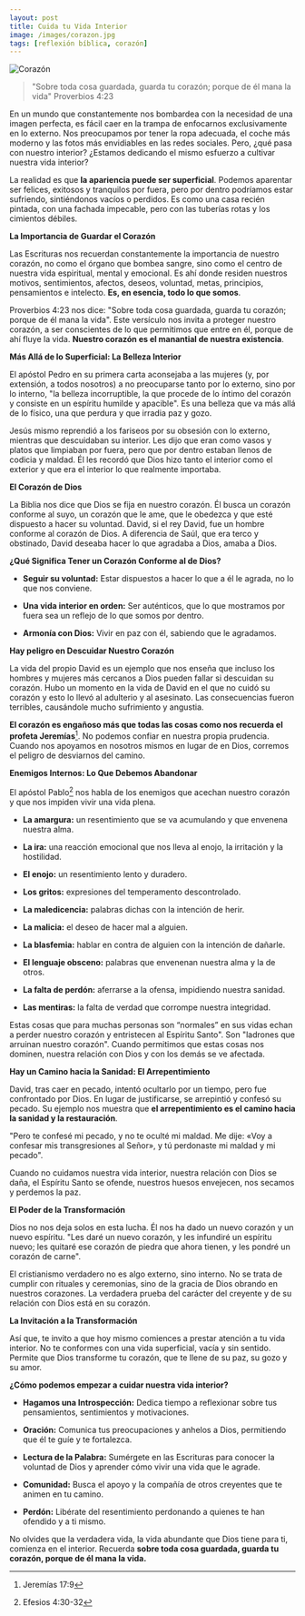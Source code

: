 ```yaml
---
layout: post
title: Cuida tu Vida Interior
image: /images/corazon.jpg
tags: [reflexión bíblica, corazón]
---
```

![Corazón](/images/corazon.jpg)
>"Sobre toda cosa guardada, guarda tu corazón; porque de él mana la vida" Proverbios 4:23

En un mundo que constantemente nos bombardea con la necesidad de una imagen perfecta, es fácil caer en la trampa de enfocarnos exclusivamente en lo externo. Nos preocupamos por tener la ropa adecuada, el coche más moderno y las fotos más envidiables en las redes sociales. Pero, ¿qué pasa con nuestro interior? ¿Estamos dedicando el mismo esfuerzo a cultivar nuestra vida interior?

La realidad es que **la apariencia puede ser superficial**. Podemos aparentar ser felices, exitosos y tranquilos por fuera, pero por dentro podríamos estar sufriendo, sintiéndonos vacíos o perdidos. Es como una casa recién pintada, con una fachada impecable, pero con las tuberías rotas y los cimientos débiles.

**La Importancia de Guardar el Corazón**

Las Escrituras nos recuerdan constantemente la importancia de nuestro corazón, no como el órgano que bombea sangre, sino como el centro de nuestra vida espiritual, mental y emocional. Es ahí donde residen nuestros motivos, sentimientos, afectos, deseos, voluntad, metas, principios, pensamientos e intelecto. **Es, en esencia, todo lo que somos**.

Proverbios 4:23 nos dice: "Sobre toda cosa guardada, guarda tu corazón; porque de él mana la vida". Este versículo nos invita a proteger nuestro corazón, a ser conscientes de lo que permitimos que entre en él, porque de ahí fluye la vida. **Nuestro corazón es el manantial de nuestra existencia**.

**Más Allá de lo Superficial: La Belleza Interior**

El apóstol Pedro en su primera carta aconsejaba a las mujeres (y, por extensión, a todos nosotros) a no preocuparse tanto por lo externo, sino por lo interno, "la belleza incorruptible, la que procede de lo íntimo del corazón y consiste en un espíritu humilde y apacible". Es una belleza que va más allá de lo físico, una que perdura y que irradia paz y gozo.

Jesús mismo reprendió a los fariseos por su obsesión con lo externo, mientras que descuidaban su interior. Les dijo que eran como vasos y platos que limpiaban por fuera, pero que por dentro estaban llenos de codicia y maldad. Él les recordó que Dios hizo tanto el interior como el exterior y que era el interior lo que realmente importaba.

**El Corazón de Dios**

La Biblia nos dice que Dios se fija en nuestro corazón. Él busca un corazón conforme al suyo, un corazón que le ame, que le obedezca y que esté dispuesto a hacer su voluntad. David, si el rey David, fue un hombre conforme al corazón de Dios. A diferencia de Saúl, que era terco y obstinado, David deseaba hacer lo que agradaba a Dios, amaba a Dios.

**¿Qué Significa Tener un Corazón Conforme al de Dios?**

-   **Seguir su voluntad:** Estar dispuestos a hacer lo que a él le agrada, no lo que nos conviene.
    
-   **Una vida interior en orden:** Ser auténticos, que lo que mostramos por fuera sea un reflejo de lo que somos por dentro.
    
-   **Armonía con Dios:** Vivir en paz con él, sabiendo que le agradamos.
    

**Hay peligro en Descuidar Nuestro Corazón**

La vida del propio David es un ejemplo que nos enseña que incluso los hombres y mujeres más cercanos a Dios pueden fallar si descuidan su corazón. Hubo un momento en la vida de David en el que no cuidó su corazón y esto lo llevó al adulterio y al asesinato. Las consecuencias fueron terribles, causándole mucho sufrimiento y angustia.

**El corazón es engañoso más que todas las cosas como nos recuerda el profeta Jeremías**[^1]. No podemos confiar en nuestra propia prudencia. Cuando nos apoyamos en nosotros mismos en lugar de en Dios, corremos el peligro de desviarnos del camino.

**Enemigos Internos: Lo Que Debemos Abandonar**

El apóstol Pablo[^2] nos habla de los enemigos que acechan nuestro corazón y que nos impiden vivir una vida plena.

-   **La amargura:** un resentimiento que se va acumulando y que envenena nuestra alma.
    
-   **La ira:** una reacción emocional que nos lleva al enojo, la irritación y la hostilidad.
    
-   **El enojo:** un resentimiento lento y duradero.
    
-   **Los gritos:** expresiones del temperamento descontrolado.
    
-   **La maledicencia:** palabras dichas con la intención de herir.
    
-   **La malicia:** el deseo de hacer mal a alguien.
    
-   **La blasfemia:** hablar en contra de alguien con la intención de dañarle.
    
-   **El lenguaje obsceno:** palabras que envenenan nuestra alma y la de otros.
    
-   **La falta de perdón:** aferrarse a la ofensa, impidiendo nuestra sanidad.
    
-   **Las mentiras:** la falta de verdad que corrompe nuestra integridad.
    

Estas cosas que para muchas personas son “normales” en sus vidas echan a perder nuestro corazón y entristecen al Espíritu Santo". Son "ladrones que arruinan nuestro corazón". Cuando permitimos que estas cosas nos dominen, nuestra relación con Dios y con los demás se ve afectada.

**Hay un Camino hacia la Sanidad: El Arrepentimiento**

David, tras caer en pecado, intentó ocultarlo por un tiempo, pero fue confrontado por Dios. En lugar de justificarse, se arrepintió y confesó su pecado. Su ejemplo nos muestra que **el arrepentimiento es el camino hacia la sanidad y la restauración**.

"Pero te confesé mi pecado, y no te oculté mi maldad. Me dije: «Voy a confesar mis transgresiones al Señor», y tú perdonaste mi maldad y mi pecado".

Cuando no cuidamos nuestra vida interior, nuestra relación con Dios se daña, el Espíritu Santo se ofende, nuestros huesos envejecen, nos secamos y perdemos la paz.

**El Poder de la Transformación**

Dios no nos deja solos en esta lucha. Él nos ha dado un nuevo corazón y un nuevo espíritu. "Les daré un nuevo corazón, y les infundiré un espíritu nuevo; les quitaré ese corazón de piedra que ahora tienen, y les pondré un corazón de carne".

El cristianismo verdadero no es algo externo, sino interno. No se trata de cumplir con rituales y ceremonias, sino de la gracia de Dios obrando en nuestros corazones. La verdadera prueba del carácter del creyente y de su relación con Dios está en su corazón.

**La Invitación a la Transformación**

Así que, te invito a que hoy mismo comiences a prestar atención a tu vida interior. No te conformes con una vida superficial, vacía y sin sentido. Permite que Dios transforme tu corazón, que te llene de su paz, su gozo y su amor.

**¿Cómo podemos empezar a cuidar nuestra vida interior?**

-   **Hagamos una Introspección:** Dedica tiempo a reflexionar sobre tus pensamientos, sentimientos y motivaciones.
    
-   **Oración:** Comunica tus preocupaciones y anhelos a Dios, permitiendo que él te guíe y te fortalezca.
    
-   **Lectura de la Palabra:** Sumérgete en las Escrituras para conocer la voluntad de Dios y aprender cómo vivir una vida que le agrade.
    
-   **Comunidad:** Busca el apoyo y la compañía de otros creyentes que te animen en tu camino.
    
-   **Perdón:** Libérate del resentimiento perdonando a quienes te han ofendido y a ti mismo.   

No olvides que la verdadera vida, la vida abundante que Dios tiene para ti, comienza en el interior. Recuerda **sobre toda cosa guardada, guarda tu corazón, porque de él mana la vida.**


[^1]:Jeremías 17:9
[^2]:Efesios 4:30-32
